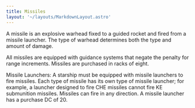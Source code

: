 ```yaml
---
title: Missiles
layout: '~/layouts/MarkdownLayout.astro'
---
```

A missile is an explosive warhead fixed to a guided rocket and fired from a
missile launcher. The type of warhead determines both the type and amount of
damage.

All missiles are equipped with guidance systems that negate the penalty for
range increments. Missiles are purchased in racks of eight.

Missile Launchers: A starship must be equipped with missile launchers to fire
missiles. Each type of missile has its own type of missile launcher; for
example, a launcher designed to fire CHE missiles cannot fire KE submunition
missiles. Missiles can fire in any direction. A missile launcher has a
purchase DC of 20.

